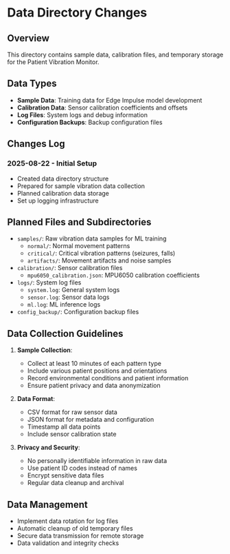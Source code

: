 # Data Directory Changes

## Overview
This directory contains sample data, calibration files, and temporary storage for the Patient Vibration Monitor.

## Data Types
- **Sample Data**: Training data for Edge Impulse model development
- **Calibration Data**: Sensor calibration coefficients and offsets
- **Log Files**: System logs and debug information
- **Configuration Backups**: Backup configuration files

## Changes Log

### 2025-08-22 - Initial Setup
- Created data directory structure
- Prepared for sample vibration data collection
- Planned calibration data storage
- Set up logging infrastructure

## Planned Files and Subdirectories
- `samples/`: Raw vibration data samples for ML training
  - `normal/`: Normal movement patterns
  - `critical/`: Critical vibration patterns (seizures, falls)
  - `artifacts/`: Movement artifacts and noise samples
- `calibration/`: Sensor calibration files
  - `mpu6050_calibration.json`: MPU6050 calibration coefficients
- `logs/`: System log files
  - `system.log`: General system logs
  - `sensor.log`: Sensor data logs
  - `ml.log`: ML inference logs
- `config_backup/`: Configuration backup files

## Data Collection Guidelines
1. **Sample Collection**:
   - Collect at least 10 minutes of each pattern type
   - Include various patient positions and orientations
   - Record environmental conditions and patient information
   - Ensure patient privacy and data anonymization

2. **Data Format**:
   - CSV format for raw sensor data
   - JSON format for metadata and configuration
   - Timestamp all data points
   - Include sensor calibration state

3. **Privacy and Security**:
   - No personally identifiable information in raw data
   - Use patient ID codes instead of names
   - Encrypt sensitive data files
   - Regular data cleanup and archival

## Data Management
- Implement data rotation for log files
- Automatic cleanup of old temporary files
- Secure data transmission for remote storage
- Data validation and integrity checks
